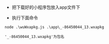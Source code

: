 - 把下载好的小程序包放入app文件下

- 执行下面命令

```
node .\wuWxapkg.js .\app\_-86450044_13.wxapkg

'_-86450044_13.wxapkg'为包名
```